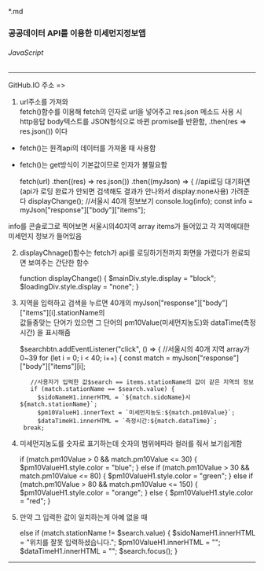 *.md

### 공공데이터 API를 이용한 미세먼지정보앱

###### JavaScript

---

GitHub.IO 주소 =>

1. url주소를 가져와<br>
   fetch()함수를 이용해 fetch의 인자로 url을 넣어주고 res.json 메소드 사용 시<br>
   http응답 body텍스트를 JSON형식으로 바뀐 promise를 반환함, .then(res ⇒ res.json()) 이다

- fetch()는 원격api의 데이터를 가져올 때 사용함
- fetch()는 get방식이 기본값이므로 인자가 불필요함


    fetch(url)
    .then((res) => res.json())
    .then((myJson) => {
      //api로딩 대기화면 (api가 로딩 완료가 안되면 검색해도 결과가 안나와서 display:none사용) 가려준다
      displayChange();
      //서울시 40개 정보보기 console.log(info);
      const info = myJson["response"]["body"]["items"];


info를 콘솔로그로 찍어보면 서울시의40지역 array items가 들어있고 각 지역에대한 미세먼지 정보가 들어있음<br>

2. displayChnage()함수는 fetch가 api를 로딩하기전까지 화면을 가렸다가 완료되면 보여주는 간단한 함수

    function displayChange() {
     $mainDiv.style.display = "block";
     $loadingDiv.style.display = "none";
    }

3. 지역을 입력하고 검색을 누르면 40개의 myJson["response"]["body"]["items"][i].stationName의 <br>
값들중맞는 단어가 있으면 그 단어의 pm10Value(미세먼지농도)와 dataTime(측정시간) 을 표시해줌


    $searchbtn.addEventListener("click", () => {
        //서울시의 40개 지역 array가 0~39
        for (let i = 0; i < 40; i++) {
          const match = myJson["response"]["body"]["items"][i];

          //사용자가 입력한 값$search == items.stationName의 값이 같은 지역의 정보
          if (match.stationName == $search.value) {
            $sidoNameH1.innerHTML = `${match.sidoName}시 ${match.stationName}`;
            $pm10ValueH1.innerText = `미세먼지농도:${match.pm10Value}`;
            $dataTimeH1.innerHTML = `측정시간:${match.dataTime}`;
        break;


4. 미세먼지농도를 숫자로 표기하는데 숫자의 범위에따라 컬러를 줘서 보기쉽게함


    if (match.pm10Value > 0 && match.pm10Value <= 30) {
              $pm10ValueH1.style.color = "blue";
            } else if (match.pm10Value > 30 && match.pm10Value <= 80) {
              $pm10ValueH1.style.color = "green";
            } else if (match.pm10Value > 80 && match.pm10Value <= 150) {
              $pm10ValueH1.style.color = "orange";
            } else {
              $pm10ValueH1.style.color = "red";
            }


5. 만약 그 입력한 값이 일치하는게 아예 없을 때


    else if (match.stationName != $search.value) {
            $sidoNameH1.innerHTML = "위치를 잘못 입력하셨습니다.";
            $pm10ValueH1.innerHTML = "";
            $dataTimeH1.innerHTML = "";
            $search.focus();
          }


----